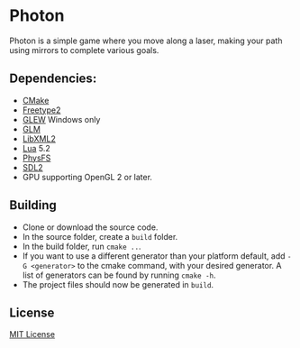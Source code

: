 Photon
=========
Photon is a simple game where you move along a laser, making your path using mirrors to complete various goals.

Dependencies:
-------------
* [CMake]
* [Freetype2]
* [GLEW] Windows only
* [GLM]
* [LibXML2]
* [Lua] 5.2
* [PhysFS]
* [SDL2]
* GPU supporting OpenGL 2 or later.

Building
--------
* Clone or download the source code.
* In the source folder, create a `build` folder.
* In the build folder, run `cmake ..`.
* If you want to use a different generator than your platform default, add `-G <generator>` to the cmake command, with your desired generator. A list of generators can be found by running `cmake -h`.
* The project files should now be generated in `build`.

License
-------
[MIT License]


[CMake]:http://www.cmake.org
[Freetype2]:http://freetype.org
[GLEW]:http://glew.sourceforge.net
[GLM]:http://glm.g-truc.net/
[LibXML2]:http://xmlsoft.org
[Lua]:http://lua.org
[PhysFS]:http://icculus.org/physfs/
[SDL2]:http://libsdl.org
[MIT License]:LICENSE
